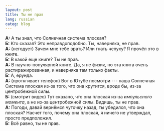 ```yaml
---
layout: post
title: Ты не прав 
lang: russian 
categ: blog
---
```


**А:** А ты знал, что Солнечная система плоская?  
**Б:** Кто сказал? Это неправдоподобно. Ты, наверняка, не прав.  
**А:** (негодует) Зачем мне тебе врать? Или гнать чепуху? Я прочёл это в книге.   
**Б:** В какой еще книге? Ты не прав.  
**А:** В научно-популярной книге. Да, я не физик, но эта книга очень растиражированная, и наверняка там только факты.  
**Б:** А, ерунда.  
**А:** (протягивает телефон) Вот в Ютубе посмотри --- наша Солнечная Система плоская из-за того, что она крутится, вроде бы, из-за центробежной силы.   
**Б:** (смотрит видео) Тут сказано, что она плоская из-за _импульсного момента_, а не из-за центробежной силы. Видишь, ты не прав.  
**А:** Погоди, давай вернёмся чуточку назад, ты убедился, что она плоская? Насчет того, почему она плоская, я ничего не утверждал, просто предположил.  
**Б:** Всё равно, ты не прав.
